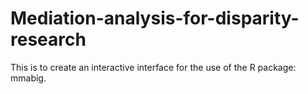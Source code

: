 # Mediation-analysis-for-disparity-research

This is to create an interactive interface for the use of the R package: mmabig.


